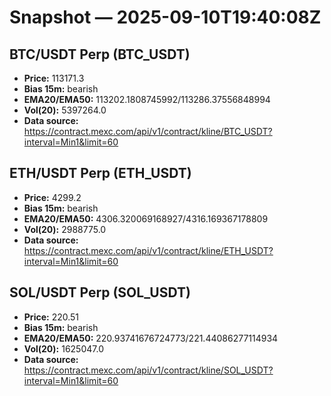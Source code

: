 # Snapshot — 2025-09-10T19:40:08Z

## BTC/USDT Perp (BTC_USDT)
- **Price:** 113171.3
- **Bias 15m:** bearish
- **EMA20/EMA50:** 113202.1808745992/113286.37556848994
- **Vol(20):** 5397264.0
- **Data source:** https://contract.mexc.com/api/v1/contract/kline/BTC_USDT?interval=Min1&limit=60

## ETH/USDT Perp (ETH_USDT)
- **Price:** 4299.2
- **Bias 15m:** bearish
- **EMA20/EMA50:** 4306.320069168927/4316.169367178809
- **Vol(20):** 2988775.0
- **Data source:** https://contract.mexc.com/api/v1/contract/kline/ETH_USDT?interval=Min1&limit=60

## SOL/USDT Perp (SOL_USDT)
- **Price:** 220.51
- **Bias 15m:** bearish
- **EMA20/EMA50:** 220.93741676724773/221.44086277114934
- **Vol(20):** 1625047.0
- **Data source:** https://contract.mexc.com/api/v1/contract/kline/SOL_USDT?interval=Min1&limit=60
